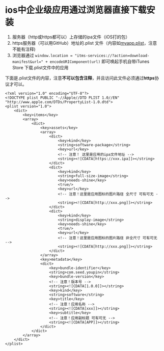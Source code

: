 # ios中企业级应用通过浏览器直接下载安装

1. 服务器（http或https都可以）上存储的ipa文件（iOS打的包）
2. https服务器（可以用GitHub）地址的.plist 文件（内容如[myapp.plist](https://github.com/viivLgr/viivBlog/blob/master/blog/iOS/ios-download/myapp.plist)，注意不能有注释)
3. 浏览器通过 `window.location = "itms-services://?action=download-manifest&url=" + encodeURIComponent(url)` 即可唤起手机自带iTunes Store 下载.plist文件中的应用

下面是.plist文件的内容，注意**不可以包含注释**，并且访问此文件必须通过**https**协议才可以。

```plist
<?xml version="1.0" encoding="UTF-8"?>
<!DOCTYPE plist PUBLIC "-//Apple//DTD PLIST 1.0//EN" "http://www.apple.com/DTDs/PropertyList-1.0.dtd">
<plist version="1.0">
    <dict>
        <key>items</key>
        <array>
            <dict>
                <key>assets</key>
                <array>
                    <dict>
                        <key>kind</key>
                        <string>software-package</string>
                        <key>url</key>
                        <!-- 注意！ 这里是应用的ipa文件地址 -->
                        <string><![CDATA[https://xxx.ipa]]></string>
                    </dict>
                    <dict>
                        <key>kind</key>
                        <string>full-size-image</string>
                        <key>needs-shine</key>
                        <true/>
                        <key>url</key>
                        <!-- 注意！这里是应用图标的图片路径 全尺寸 可有可无 -->
                        <string><![CDATA[http://xxx.png]]></string>
                    </dict>
                    <dict>
                        <key>kind</key>
                        <string>display-image</string>
                        <key>needs-shine</key>
                        <true/>
                        <key>url</key>
                        <!-- 注意！这里是应用图标的图片路径 非全尺寸 可有可无 -->
                        <string><![CDATA[http://xxx.png]]></string>
                    </dict>
                </array>
                <key>metadata</key>
                <dict>
                    <key>bundle-identifier</key>
                    <string>com.seed.youpin</string>
                    <key>bundle-version</key>
                    <!-- 注意！版本号 -->
                    <string><![CDATA[1.0.0]]></string>
                    <key>kind</key>
                    <string>software</string>
                    <key>title</key>
                    <!-- 注意！应用名称 -->
                    <string><![CDATA[xxx]]></string>
                    <key>subtitle</key>
                    <!-- 注意！应用副标题 可有可无 -->
                    <string><![CDATA[APP]]></string>
                </dict>
            </dict>
        </array>
    </dict>
</plist>
```